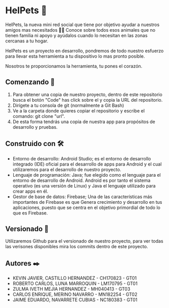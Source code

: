 # HelPets 🐾

HelPets, la nueva mini red social que tiene por objetivo ayudar a nuestros amigos mas necesitados 🐶🐱 Conoce sobre todos esos animales que no tienen familia ni apoyo y ayúdalos cuando lo necesitan en las zonas cercanas a tu hogar. 

HelPets es un proyecto en desarrollo, pondremos de todo nuestro esfuerzo para llevar esta herramienta a tu dispositivo lo mas pronto posible. 

Nosotros te proporcionamos la herramienta, tu pones el corazón.

## Comenzando 🚀

 1. Para obtener una copia de nuestro proyecto, dentro de este repositorio busca el botón "Code" has click sobre el y copia la URL del repositorio.
 2. Dirígete a tu consola de git (normalmente a Git Bash)
 3. Ve a la carpeta donde quieres copiar el repositorio y escribe el comando:
git clone "url".
4. De esta forma tendrás una copia de nuestra app para propósitos de desarrollo y pruebas.

## Construido con 🛠️

 - Entorno de desarrollo: Android Studio; es el entorno de desarrollo integrado (IDE) oficial para el desarrollo de apps para Android y el cual utilizaremos para el desarrollo de nuestro proyecto.
 - Lenguaje de programación: Java; fue elegido como el lenguaje para el entorno de desarrollo de Android. Android es por tanto el sistema operativo (es una versión de Linux) y Java el lenguaje utilizado para crear apps en él.
 - Gestor de base de datos: Firebase; Una de las características más importantes de Firebase es que Genera crecimiento y desarrollo en tus aplicaciones, puesto que se centra en el objetivo primordial de todo lo que es Firebase.

## Versionado 📌

Utilizaremos Github para el versionado de nuestro proyecto, para ver todas las verisones disponibles mira los commits dentro de este proyecto.

## Autores ✒️

 - KEVIN JAVIER, CASTILLO HERNANDEZ - CH170823 - GT01 
 - ROBERTO CARLOS, LUNA MARROQUIN - LM170795 - GT01 
 - ZULMA IVETH MEJIA HERNANDEZ - MH040413 - GT03
 - CARLOS ENRIQUE, MERINO NAVARRO - MN182254 - GT02 
 - JAIME EDUARDO, NAVARRETE CUBIAS - NC180383 - GT01
